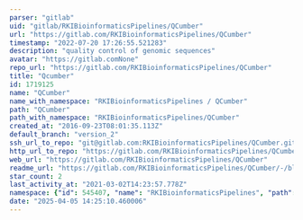 ```yaml
---
parser: "gitlab"
uid: "gitlab/RKIBioinformaticsPipelines/QCumber"
url: "https://gitlab.com/RKIBioinformaticsPipelines/QCumber"
timestamp: "2022-07-20 17:26:55.521283"
description: "quality control of genomic sequences"
avatar: "https://gitlab.comNone"
repo_url: "https://gitlab.com/RKIBioinformaticsPipelines/QCumber"
title: "Qcumber"
id: 1719125
name: "QCumber"
name_with_namespace: "RKIBioinformaticsPipelines / QCumber"
path: "QCumber"
path_with_namespace: "RKIBioinformaticsPipelines/QCumber"
created_at: "2016-09-23T08:01:35.113Z"
default_branch: "version_2"
ssh_url_to_repo: "git@gitlab.com:RKIBioinformaticsPipelines/QCumber.git"
http_url_to_repo: "https://gitlab.com/RKIBioinformaticsPipelines/QCumber.git"
web_url: "https://gitlab.com/RKIBioinformaticsPipelines/QCumber"
readme_url: "https://gitlab.com/RKIBioinformaticsPipelines/QCumber/-/blob/version_2/readme.md"
star_count: 2
last_activity_at: "2021-03-02T14:23:57.778Z"
namespace: {"id": 545407, "name": "RKIBioinformaticsPipelines", "path": "RKIBioinformaticsPipelines", "kind": "group", "full_path": "RKIBioinformaticsPipelines", "parent_id": null, "avatar_url": null, "web_url": "https://gitlab.com/groups/RKIBioinformaticsPipelines"}
date: "2025-04-05 14:25:10.460006"
---
```


